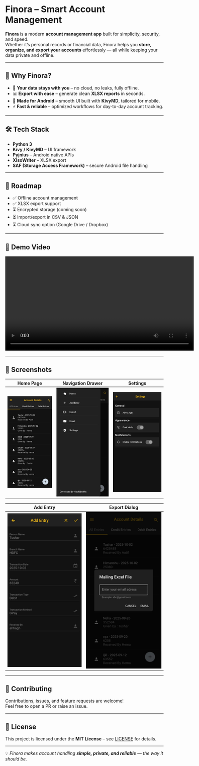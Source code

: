 # Finora – Smart Account Management

**Finora** is a modern **account management app** built for simplicity, security, and speed.  
Whether it’s personal records or financial data, Finora helps you **store, organize, and export your accounts** effortlessly — all while keeping your data private and offline.

---

## 🌟 Why Finora?
- 🔐 **Your data stays with you** – no cloud, no leaks, fully offline.  
- 📊 **Export with ease** – generate clean **XLSX reports** in seconds.  
- 📱 **Made for Android** – smooth UI built with **KivyMD**, tailored for mobile.  
- ⚡ **Fast & reliable** – optimized workflows for day-to-day account tracking.  

---

## 🛠️ Tech Stack
- **Python 3**  
- **Kivy / KivyMD** – UI framework  
- **Pyjnius** – Android native APIs  
- **XlsxWriter** – XLSX export  
- **SAF (Storage Access Framework)** – secure Android file handling  

---

## 🚀 Roadmap
- ✅ Offline account management  
- ✅ XLSX export support  
- ⏳ Encrypted storage (coming soon)  
- ⏳ Import/export in CSV & JSON  
- ⏳ Cloud sync option (Google Drive / Dropbox)  

---

## 🎥 Demo Video

<video src="https://github.com/tushar6076/Finora/demo.mp4" controls width="600"></video>

---

## 📸 Screenshots

| Home Page | Navigation Drawer | Settings |
|-----------|-----------------|---------|
| ![Home Page](screenshots/homepage.jpeg) | ![Navigation Drawer](screenshots/navigation_drawer.jpeg) | ![Settings](screenshots/settings_page.jpeg) |

| Add Entry | Export Dialog |
|-----------|---------------|
| ![Add Entry](screenshots/add_entrypage.jpeg) | ![Export Dialog](screenshots/export_mail_dialog.jpeg) |

---

## 🤝 Contributing
Contributions, issues, and feature requests are welcome!  
Feel free to open a PR or raise an issue.  

---

## 📄 License
This project is licensed under the **MIT License** – see [LICENSE](LICENSE) for details.  

---

💡 *Finora makes account handling **simple, private, and reliable** — the way it should be.*
